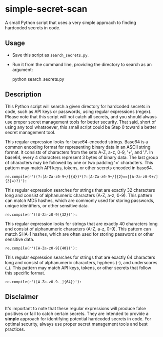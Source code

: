 # simple-secret-scan
A small Python script that uses a very simple approach to finding hardcoded secrets in code. 

## Usage
- Save this script as `search_secrets.py`.
- Run it from the command line, providing the directory to search as an argument:

    python search_secrets.py <directory>

## Description
This Python script will search a given directory for hardcoded secrets in code, such as API keys or passwords, using regular expressions (regex). Please note that this script will not catch all secrets, and you should always use proper secret management tools for better security. That said, short of using any tool whatsoever, this small script could be Step 0 toward a better secret management tool.

This regular expression looks for base64-encoded strings. Base64 is a common encoding format for representing binary data in an ASCII string format. It consists of characters from the sets A-Z, a-z, 0-9, '+', and '/'. In base64, every 4 characters represent 3 bytes of binary data. The last group of characters may be followed by one or two padding '=' characters. This pattern may match API keys, tokens, or other secrets encoded in base64.

    re.compile(r'((?:[A-Za-z0-9+/]{4})*(?:[A-Za-z0-9+/]{2}==|[A-Za-z0-9+/]{3}=)?)'):

This regular expression searches for strings that are exactly 32 characters long and consist of alphanumeric characters (A-Z, a-z, 0-9). This pattern can match MD5 hashes, which are commonly used for storing passwords, unique identifiers, or other sensitive data.

    re.compile(r'([A-Za-z0-9]{32})'):

This regular expression looks for strings that are exactly 40 characters long and consist of alphanumeric characters (A-Z, a-z, 0-9). This pattern can match SHA-1 hashes, which are often used for storing passwords or other sensitive data.

    re.compile(r'([A-Za-z0-9]{40})'):

This regular expression searches for strings that are exactly 64 characters long and consist of alphanumeric characters, hyphens (-), and underscores (_). This pattern may match API keys, tokens, or other secrets that follow this specific format.

    re.compile(r'([A-Za-z0-9-_]{64})'):


## Disclaimer
It's important to note that these regular expressions will produce false positives or fail to catch certain secrets. They are intended to provide a **simple** approach for identifying potential hardcoded secrets in code. For optimal security, always use proper secret management tools and best practices.